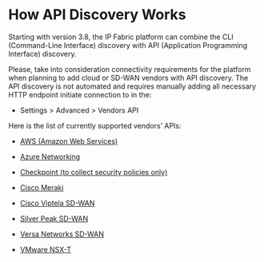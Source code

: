 # How API Discovery Works

Starting with version 3.8, the IP Fabric platform can combine the CLI
(Command-Line Interface) discovery with API (Application Programming
Interface) discovery.

Please, take into consideration connectivity requirements for the
platform when planning to add cloud or SD-WAN vendors with API
discovery. The API discovery is not automated and requires manually
adding all necessary HTTP endpoint initiate connection to in the:

-   Settings > Advanced > Vendors API

Here is the list of currently supported vendors’ APIs:

-   [AWS (Amazon Web Services)](AWS_Amazon_Web_Services_)

-   [Azure Networking](Azure_Networking)

-   [Checkpoint (to collect security policies only)](Check_Point)

-   [Cisco Meraki](Cisco_Meraki)

-   [Cisco Viptela SD-WAN](Cisco_Viptela_SD-WAN)

-   [Silver Peak SD-WAN](Silver_Peak_SD-WAN)

-   [Versa Networks SD-WAN](Versa_Networks_SD-WAN)

-   [VMware NSX-T](VMware_NSX-T)
